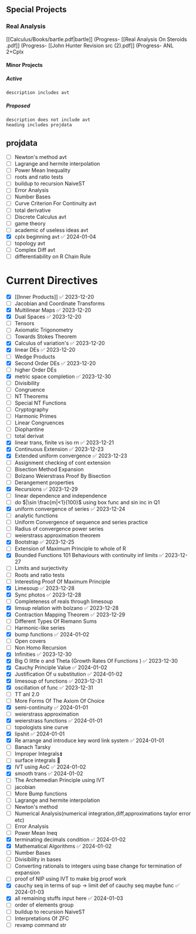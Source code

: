 ## Special Projects
### Real Analysis 
[[Calculus/Books/bartle.pdf|bartle]] (Progress-
[[Real Analysis On Steroids .pdf]] (Progress-
[[John Hunter Revision src  (2).pdf]] (Progress-
ANL 2+Cplx

#### Minor Projects
##### Active
```tasks
description includes avt
```
##### Proposed
```tasks
description does not include avt
heading includes projdata
```

## projdata
- [ ] Newton's method avt
- [ ] Lagrange and hermite interpolation 
- [ ] Power Mean Inequality 
- [ ] roots and ratio tests
- [ ] buildup to recursion NaiveST
- [ ] Error Analysis 
- [ ] Number Bases
- [ ] Curve Criterion For Continuity avt
- [ ] total derivative 
- [ ] Discrete Calculus avt
- [ ] game theory
- [ ] academic of useless ideas avt
- [x] cplx beginning avt ✅ 2024-01-04
- [ ] topology avt
- [ ] Complex Diff avt
- [ ] differentiability on R Chain Rule
# Current Directives

- [x] [[Inner Products]] ✅ 2023-12-20
- [ ] Jacobian and Coordinate Transforms
- [x] Multilinear Maps ✅ 2023-12-20
- [x] Dual Spaces ✅ 2023-12-20
- [ ] Tensors
- [ ] Axiomatic Trigonometry 
- [ ] Towards Stokes Theorem 
- [x] Calculus of variation's ✅ 2023-12-20
- [x] linear DEs ✅ 2023-12-20
- [ ] Wedge Products
- [x] Second Order DEs ✅ 2023-12-20
- [ ] higher Order DEs
- [x] metric space completion ✅ 2023-12-30
- [ ] Divisibility
- [ ] Congruence
- [ ] NT Theorems
- [ ] Special NT Functions
- [ ] Cryptography
- [ ] Harmonic Primes
- [ ] Linear Congruences
- [ ] Diophantine
- [ ] total derivat
- [x] linear trans, finite vs iso rn ✅ 2023-12-21
- [x] Continuous Extension ✅ 2023-12-23
- [x] Extended uniform convergence ✅ 2023-12-23
- [ ] Assignment checking of cont extension
- [ ] Bisection Method Expansion 
- [ ] Bolzano Weierstrass Proof By Bisection 
- [ ] Derangement properties 
- [x] Recursions ✅ 2023-12-29
- [ ] linear dependence and independence 
- [ ] do $|\sin \frac{m|<1}{100}$ using box func and sin inc in Q1
- [x] uniform convergence of series ✅ 2023-12-24
- [ ] analytic functions
- [ ] Uniform Convergence of sequence and series practice
- [ ] Radius of convergence power series
- [ ] weierstrass approximation theorem
- [x] Bootstrap ✅ 2023-12-25
- [ ] Extension of Maximum Principle to whole of R
- [x] Bounded Functions 101 Behaviours with continuity inf limits ✅ 2023-12-27
- [ ] Limits and surjectivity 
- [ ] Roots and ratio tests
- [ ] Interesting Proof Of Maximum Principle
- [x] Limesoup ✅ 2023-12-28
- [x] Sync photos ✅ 2023-12-28
- [ ] Completeness of reals through limesoup
- [x] limsup relation with bolzano ✅ 2023-12-28
- [x] Contraction Mapping Theorem ✅ 2023-12-29
- [ ] Different Types Of Riemann Sums
- [ ] Harmonic-like series
- [x] bump functions ✅ 2024-01-02
- [ ] Open covers
- [ ] Non Homo Recursion
- [x] Infinities ✅ 2023-12-30
- [x] Big O little o and Theta (Growth Rates Of Functions ) ✅ 2023-12-30
- [x] Cauchy Principle Value ✅ 2024-01-02
- [x] Justification Of u substitution ✅ 2024-01-02
- [x] limesoup of functions ✅ 2023-12-31
- [x] oscillation of func ✅ 2023-12-31
- [ ] TT anl 2.0
- [ ] More Forms Of The Axiom Of Choice
- [x] semi-continuity ✅ 2024-01-01
- [ ] weierstrass approximation 
- [x] weierstrass functions ✅ 2024-01-01
- [ ] topologists sine curve
- [x] lipshit ✅ 2024-01-01
- [x] Re arrange and introduce key word link system ✅ 2024-01-01
- [ ] Banach Tarsky
- [ ] Improper Integrals⏫ 
- [ ] surface integrals 🔼 
- [x] IVT using AoC ✅ 2024-01-02
- [x] smooth trans ✅ 2024-01-02
- [ ] The Archemedian Principle using IVT
- [ ] jacobian
- [ ] More Bump functions 
- [ ] Lagrange and hermite interpolation 
- [ ] Newton's method
- [ ] Numerical Analysis(numerical integration,diff,approximations taylor error etc)
- [ ] Error Analysis 
- [ ] Power Mean Ineq
- [x] terminating decimals condition ✅ 2024-01-02
- [x] Mathematical Algorithms ✅ 2024-01-02
- [ ] Number Bases
- [ ] Divisibility in bases
- [ ] Converting rationals to integers using base change for termination of expansion 
- [ ] proof of NIP using IVT to make big proof work
- [x] cauchy seq in terms of sup -> limit def of cauchy seq maybe func ✅ 2024-01-03
- [x] all remaining stuffs input here ✅ 2024-01-03
- [ ] order of elements group
- [ ] buildup to recursion NaiveST
- [ ] Interpretations Of ZFC
- [ ] revamp command str